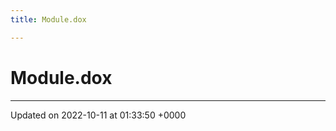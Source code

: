 ```yaml
---
title: Module.dox

---
```


# Module.dox








-------------------------------

Updated on 2022-10-11 at 01:33:50 +0000
